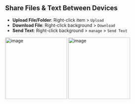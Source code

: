 
## Share Files & Text Between Devices

- **Upload File/Folder**: Right-click item > `Upload`
- **Download File**: Right-click background > `Download`
- **Send Text**: Right-click background > `manage` > `Send Text`

<img width="200" height="200" alt="image" src="https://i.imgur.com/FuESfEL.png" /> <img width="200" height="200" alt="image" src="https://i.imgur.com/vM926g7.png" />
